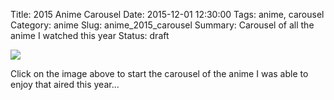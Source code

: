 Title: 2015 Anime Carousel
Date: 2015-12-01 12:30:00
Tags: anime, carousel
Category: anime
Slug: anime_2015_carousel
Summary: Carousel of all the anime I watched this year
Status: draft

<a href="{filename}/images/2015/carousel/02_death_parade.png" data-lightbox="carousel" data-title="Death Parade (Winter)">
<img src="{filename}/images/2015/carousel/02_death_parade.png"/>
</a>

<a href="{filename}/images/2015/carousel/01_assassination.jpg" data-lightbox="carousel" data-title="Assassination Classroom (Winter)"></a>
<a href="{filename}/images/2015/carousel/03_snafu.png" data-lightbox="carousel" data-title="My Teen Romantic Comedy SNAFU Too (Spring)"></a>

Click on the image above to start the carousel of the anime I was able to enjoy that aired this year...
